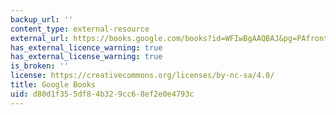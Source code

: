 ```yaml
---
backup_url: ''
content_type: external-resource
external_url: https://books.google.com/books?id=WFIwBgAAQBAJ&pg=PAfrontcover#v=onepage&q&f=false
has_external_licence_warning: true
has_external_license_warning: true
is_broken: ''
license: https://creativecommons.org/licenses/by-nc-sa/4.0/
title: Google Books
uid: d80d1f35-5df8-4b32-9cc6-8ef2e0e4793c
---
```

